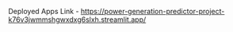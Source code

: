 Deployed Apps Link - https://power-generation-predictor-project-k76v3jwmmshgwxdxg6slxh.streamlit.app/
